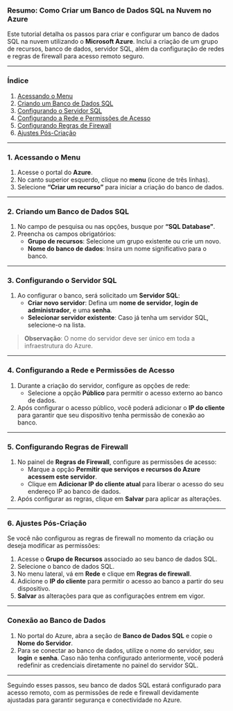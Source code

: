 ### Resumo: Como Criar um Banco de Dados SQL na Nuvem no Azure

Este tutorial detalha os passos para criar e configurar um banco de dados SQL na nuvem utilizando o **Microsoft Azure**. Inclui a criação de um grupo de recursos, banco de dados, servidor SQL, além da configuração de redes e regras de firewall para acesso remoto seguro.

---

### Índice

1. [Acessando o Menu](#1-acessando-o-menu)
2. [Criando um Banco de Dados SQL](#2-criando-um-banco-de-dados-sql)
3. [Configurando o Servidor SQL](#3-configurando-o-servidor-sql)
4. [Configurando a Rede e Permissões de Acesso](#4-configurando-a-rede-e-permissões-de-acesso)
5. [Configurando Regras de Firewall](#5-configurando-regras-de-firewall)
6. [Ajustes Pós-Criação](#6-ajustes-pós-criação)

---

### 1. Acessando o Menu

1. Acesse o portal do **Azure**.
2. No canto superior esquerdo, clique no **menu** (ícone de três linhas).
3. Selecione **“Criar um recurso”** para iniciar a criação do banco de dados.

---

### 2. Criando um Banco de Dados SQL

1. No campo de pesquisa ou nas opções, busque por **“SQL Database”**.
2. Preencha os campos obrigatórios:
   - **Grupo de recursos**: Selecione um grupo existente ou crie um novo.
   - **Nome do banco de dados**: Insira um nome significativo para o banco.

---

### 3. Configurando o Servidor SQL

1. Ao configurar o banco, será solicitado um **Servidor SQL**:
   - **Criar novo servidor**: Defina um **nome de servidor**, **login de administrador**, e uma **senha**.
   - **Selecionar servidor existente**: Caso já tenha um servidor SQL, selecione-o na lista.

> **Observação**: O nome do servidor deve ser único em toda a infraestrutura do Azure.

---

### 4. Configurando a Rede e Permissões de Acesso

1. Durante a criação do servidor, configure as opções de rede:
   - Selecione a opção **Público** para permitir o acesso externo ao banco de dados.
2. Após configurar o acesso público, você poderá adicionar o **IP do cliente** para garantir que seu dispositivo tenha permissão de conexão ao banco.

---

### 5. Configurando Regras de Firewall

1. No painel de **Regras de Firewall**, configure as permissões de acesso:
   - Marque a opção **Permitir que serviços e recursos do Azure acessem este servidor**.
   - Clique em **Adicionar IP do cliente atual** para liberar o acesso do seu endereço IP ao banco de dados.
2. Após configurar as regras, clique em **Salvar** para aplicar as alterações.

---

### 6. Ajustes Pós-Criação

Se você não configurou as regras de firewall no momento da criação ou deseja modificar as permissões:

1. Acesse o **Grupo de Recursos** associado ao seu banco de dados SQL.
2. Selecione o banco de dados SQL.
3. No menu lateral, vá em **Rede** e clique em **Regras de firewall**.
4. Adicione o **IP do cliente** para permitir o acesso ao banco a partir do seu dispositivo.
5. **Salvar** as alterações para que as configurações entrem em vigor.

---

### Conexão ao Banco de Dados

1. No portal do Azure, abra a seção de **Banco de Dados SQL** e copie o **Nome do Servidor**.
2. Para se conectar ao banco de dados, utilize o nome do servidor, seu **login** e **senha**. Caso não tenha configurado anteriormente, você poderá redefinir as credenciais diretamente no painel do servidor SQL.

---

Seguindo esses passos, seu banco de dados SQL estará configurado para acesso remoto, com as permissões de rede e firewall devidamente ajustadas para garantir segurança e conectividade no Azure.
